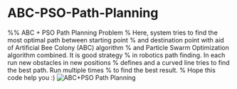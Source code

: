# ABC-PSO-Path-Planning
%% ABC + PSO Path Planning Problem
% Here, system tries to find the most optimal path between starting point
% and destination point with aid of Artificial Bee Colony (ABC) algorithm
% and Particle Swarm Optimization algorithm combined. It is good strategy
% in robotics path finding. In each run new obstacles in new positions
% defines and a curved line tries to find the best path. Run multiple times
% to find the best result. 
% Hope this code help you :)
![ABC+PSO Path Planning](https://user-images.githubusercontent.com/11339420/151452025-793a0df1-524e-404f-83fb-fddcbc43ad22.gif)


